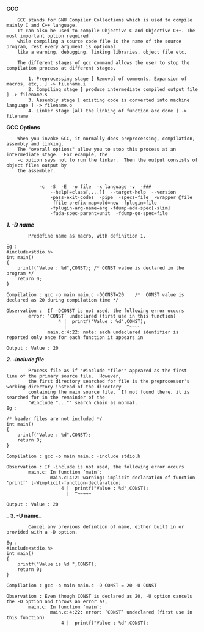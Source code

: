 **GCC**

		GCC stands for GNU Compiler Collections which is used to compile mainly C and C++ language. 
		It can also be used to compile Objective C and Objective C++. The most important option required 
		while compiling a source code file is the name of the source program, rest every argument is optional 
		like a warning, debugging, linking libraries, object file etc.

		The different stages of gcc command allows the user to stop the compilation process at different stages.
				
			1. Preprocessing stage [ Removal of comments, Expansion of macros, etc,. ] -> filename.i
			2. Compiling stage [ produce intermediate compiled output file ] -> filename.s
			3. Assembly stage [ existing code is converted into machine language ] -> filename.o
			4. Linker stage [all the linking of function are done ] -> filename


**GCC Options**

		When you invoke GCC, it normally does preprocessing, compilation, assembly and linking.  
		The "overall options" allow you to stop this process at an intermediate stage.  For example, the 
		-c option says not to run the linker.  Then the output consists of object files output by 
		the assembler.


				-c  -S  -E  -o file  -x language -v  -###
           			--help[=class[,...]]  --target-help  --version
           			-pass-exit-codes  -pipe  -specs=file  -wrapper @file
           			-ffile-prefix-map=old=new -fplugin=file
           			-fplugin-arg-name=arg -fdump-ada-spec[-slim]
           			-fada-spec-parent=unit  -fdump-go-spec=file

		
**_1. -D name_**
```
		Predefine name as macro, with definition 1.

Eg : 
#include<stdio.h>
int main()
{
	printf("Value : %d",CONST);	/* CONST value is declared in the program */
	return 0;
}		 

Compilation : gcc -o main main.c -DCONST=20    /*  CONST value is declared as 20 during compilation time */

Observation :  If -DCONST is not used, the following error occurs
		error: ‘CONST’ undeclared (first use in this function)   
                   4 |  printf("Value : %d",CONST);   
                     |                      ^~~~~      
               main.c:4:22: note: each undeclared identifier is reported only once for each function it appears in

Output : Value : 20

```

**_2. -include file_**
```
		Process file as if "#include "file"" appeared as the first line of the primary source file.  However, 
		the first directory searched for file is the preprocessor's working directory instead of the directory 
		containing the main source file.  If not found there, it is searched for in the remainder of the 
		"#include "..."" search chain as normal.
Eg :

/* header files are not included */
int main()
{
	printf("Value : %d",CONST);
	return 0;
}

Compilation : gcc -o main main.c -include stdio.h

Observation : If -include is not used, the following error occurs
		main.c: In function ‘main’: 
                main.c:4:2: warning: implicit declaration of function ‘printf’ [-Wimplicit-function-declaration] 
                    4 |  printf("Value : %d",CONST);    
                      |  ^~~~~~  

Output : Value : 20

```

**_ 3. -U name_**	
```
		Cancel any previous defintion of name, either built in or provided with a -D option.

Eg :
#include<stdio.h>
int main()
{
	printf("Value is %d ",CONST);
	return 0;
}

Compilation : gcc -o main main.c -D CONST = 20 -U CONST

Observation : Even though CONST is declared as 20, -U option cancels the -D option and throws an error as,
		main.c: In function ‘main’:   
                main.c:4:22: error: ‘CONST’ undeclared (first use in this function)
                    4 |  printf("Value : %d",CONST);      
``` 
